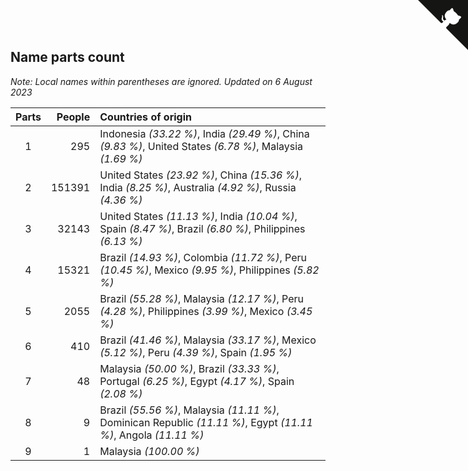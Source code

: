 ## Name parts count

*Note: Local names within parentheses are ignored.*
*Updated on  6 August 2023*

| Parts | People | Countries of origin |
| :--: | ---: | :--- |
| 1 | 295 | Indonesia *(33.22 %)*, India *(29.49 %)*, China *(9.83 %)*, United States *(6.78 %)*, Malaysia *(1.69 %)* |
| 2 | 151391 | United States *(23.92 %)*, China *(15.36 %)*, India *(8.25 %)*, Australia *(4.92 %)*, Russia *(4.36 %)* |
| 3 | 32143 | United States *(11.13 %)*, India *(10.04 %)*, Spain *(8.47 %)*, Brazil *(6.80 %)*, Philippines *(6.13 %)* |
| 4 | 15321 | Brazil *(14.93 %)*, Colombia *(11.72 %)*, Peru *(10.45 %)*, Mexico *(9.95 %)*, Philippines *(5.82 %)* |
| 5 | 2055 | Brazil *(55.28 %)*, Malaysia *(12.17 %)*, Peru *(4.28 %)*, Philippines *(3.99 %)*, Mexico *(3.45 %)* |
| 6 | 410 | Brazil *(41.46 %)*, Malaysia *(33.17 %)*, Mexico *(5.12 %)*, Peru *(4.39 %)*, Spain *(1.95 %)* |
| 7 | 48 | Malaysia *(50.00 %)*, Brazil *(33.33 %)*, Portugal *(6.25 %)*, Egypt *(4.17 %)*, Spain *(2.08 %)* |
| 8 | 9 | Brazil *(55.56 %)*, Malaysia *(11.11 %)*, Dominican Republic *(11.11 %)*, Egypt *(11.11 %)*, Angola *(11.11 %)* |
| 9 | 1 | Malaysia *(100.00 %)* |


<a href="https://github.com/jonatanklosko/wca_statistics" class="github-corner" aria-label="View source on Github"><svg width="80" height="80" viewBox="0 0 250 250" style="fill:#151513; color:#fff; position: absolute; top: 0; border: 0; right: 0;" aria-hidden="true"><path d="M0,0 L115,115 L130,115 L142,142 L250,250 L250,0 Z"></path><path d="M128.3,109.0 C113.8,99.7 119.0,89.6 119.0,89.6 C122.0,82.7 120.5,78.6 120.5,78.6 C119.2,72.0 123.4,76.3 123.4,76.3 C127.3,80.9 125.5,87.3 125.5,87.3 C122.9,97.6 130.6,101.9 134.4,103.2" fill="currentColor" style="transform-origin: 130px 106px;" class="octo-arm"></path><path d="M115.0,115.0 C114.9,115.1 118.7,116.5 119.8,115.4 L133.7,101.6 C136.9,99.2 139.9,98.4 142.2,98.6 C133.8,88.0 127.5,74.4 143.8,58.0 C148.5,53.4 154.0,51.2 159.7,51.0 C160.3,49.4 163.2,43.6 171.4,40.1 C171.4,40.1 176.1,42.5 178.8,56.2 C183.1,58.6 187.2,61.8 190.9,65.4 C194.5,69.0 197.7,73.2 200.1,77.6 C213.8,80.2 216.3,84.9 216.3,84.9 C212.7,93.1 206.9,96.0 205.4,96.6 C205.1,102.4 203.0,107.8 198.3,112.5 C181.9,128.9 168.3,122.5 157.7,114.1 C157.9,116.9 156.7,120.9 152.7,124.9 L141.0,136.5 C139.8,137.7 141.6,141.9 141.8,141.8 Z" fill="currentColor" class="octo-body"></path></svg></a><style>.github-corner:hover .octo-arm{animation:octocat-wave 560ms ease-in-out}@keyframes octocat-wave{0%,100%{transform:rotate(0)}20%,60%{transform:rotate(-25deg)}40%,80%{transform:rotate(10deg)}}@media (max-width:500px){.github-corner:hover .octo-arm{animation:none}.github-corner .octo-arm{animation:octocat-wave 560ms ease-in-out}}</style>

